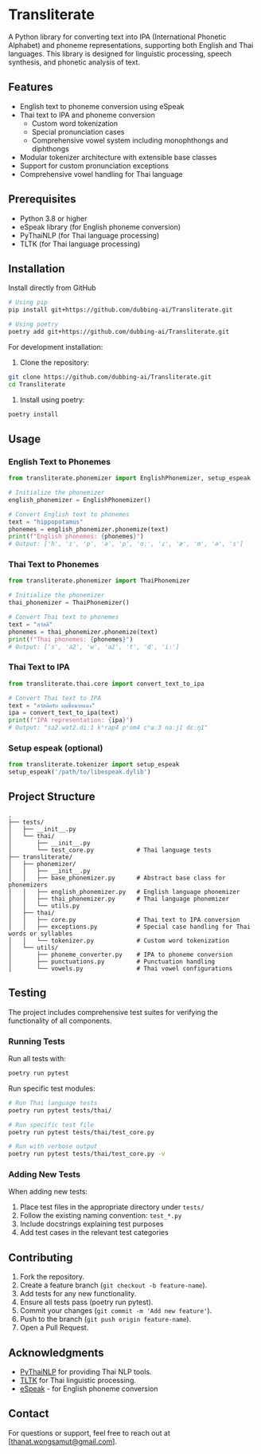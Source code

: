 # Transliterate

A Python library for converting text into IPA (International Phonetic Alphabet) and phoneme representations, supporting both English and Thai languages. This library is designed for linguistic processing, speech synthesis, and phonetic analysis of text.

## Features

- English text to phoneme conversion using eSpeak
- Thai text to IPA and phoneme conversion
  - Custom word tokenization
  - Special pronunciation cases
  - Comprehensive vowel system including monophthongs and diphthongs
- Modular tokenizer architecture with extensible base classes
- Support for custom pronunciation exceptions
- Comprehensive vowel handling for Thai language

## Prerequisites

- Python 3.8 or higher
- eSpeak library (for English phoneme conversion)
- PyThaiNLP (for Thai language processing)
- TLTK (for Thai language processing)

## Installation

Install directly from GitHub

```bash
# Using pip
pip install git+https://github.com/dubbing-ai/Transliterate.git

# Using poetry
poetry add git+https://github.com/dubbing-ai/Transliterate.git
```

For development installation:

1. Clone the repository:

```bash
git clone https://github.com/dubbing-ai/Transliterate.git
cd Transliterate
```

1. Install using poetry:

```bash
poetry install
```

## Usage

### English Text to Phonemes

```python
from transliterate.phonemizer import EnglishPhonemizer, setup_espeak

# Initialize the phonemizer
english_phonemizer = EnglishPhonemizer()

# Convert English text to phonemes
text = "hippopotamus"
phonemes = english_phonemizer.phonemize(text)
print(f"English phonemes: {phonemes}")
# Output: ['h', 'ɪ', 'p', 'ə', 'p', 'ɑː', 'ɾ', 'æ', 'm', 'ə', 's']
```

### Thai Text to Phonemes

```python
from transliterate.phonemizer import ThaiPhonemizer

# Initialize the phonemizer
thai_phonemizer = ThaiPhonemizer()

# Convert Thai text to phonemes
text = "สวัสดี"
phonemes = thai_phonemizer.phonemize(text)
print(f"Thai phonemes: {phonemes}")
# Output: ['s', 'a2', 'w', 'a2', 't', 'd', 'iː']
```

### Thai Text to IPA

```python
from transliterate.thai.core import convert_text_to_ipa

# Convert Thai text to IPA
text = "สวัสดีครับ ผมชื่อนายแดง"
ipa = convert_text_to_ipa(text)
print(f"IPA representation: {ipa}")
# Output: "sa2.wat2.diː1 kʰrap4 pʰom4 cʰɯː3 naːj1 dɛːŋ1"
```

### Setup espeak (optional)

```python
from transliterate.tokenizer import setup_espeak
setup_espeak('/path/to/libespeak.dylib')
```

## Project Structure

```plaintext
.
├── tests/
│   ├── __init__.py           
│   └── thai/
│       ├── __init__.py
│       └── test_core.py            # Thai language tests
├── transliterate/
│   ├── phonemizer/
│   │   ├── __init__.py
│   │   ├── base_phonemizer.py      # Abstract base class for phonemizers
│   │   ├── english_phonemizer.py   # English language phonemizer
│   │   ├── thai_phonemizer.py      # Thai language phonemizer
│   │   └── utils.py
│   ├── thai/
│   │   ├── core.py                 # Thai text to IPA conversion
│   │   ├── exceptions.py           # Special case handling for Thai words or syllables
│   │   └── tokenizer.py            # Custom word tokenization
│   └── utils/
│       ├── phoneme_converter.py    # IPA to phoneme conversion
│       ├── punctuations.py         # Punctuation handling
│       └── vowels.py               # Thai vowel configurations
```

## Testing

The project includes comprehensive test suites for verifying the functionality of all components.

### Running Tests

Run all tests with:

```bash
poetry run pytest
```

Run specific test modules:

```bash
# Run Thai language tests
poetry run pytest tests/thai/

# Run specific test file
poetry run pytest tests/thai/test_core.py

# Run with verbose output
poetry run pytest tests/thai/test_core.py -v
```

### Adding New Tests

When adding new tests:

1. Place test files in the appropriate directory under `tests/`
2. Follow the existing naming convention: `test_*.py`
3. Include docstrings explaining test purposes
4. Add test cases in the relevant test categories

## Contributing

1. Fork the repository.
2. Create a feature branch (`git checkout -b feature-name`).
3. Add tests for any new functionality.
4. Ensure all tests pass (poetry run pytest).
5. Commit your changes (`git commit -m 'Add new feature'`).
6. Push to the branch (`git push origin feature-name`).
7. Open a Pull Request.

## Acknowledgments

- [PyThaiNLP](https://github.com/PyThaiNLP/pythainlp) for providing Thai NLP tools.
- [TLTK](https://github.com/tlkunited/tltk) for Thai linguistic processing.
- [eSpeak](https://github.com/espeak-ng/espeak-ng) - for English phoneme conversion

## Contact

For questions or support, feel free to reach out at [thanat.wongsamut@gmail.com].
